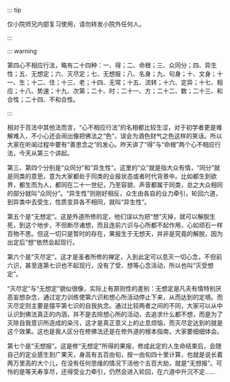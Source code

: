 ::: tip

仅小院师兄内部复习使用，请勿转发小院外任何人。

:::

::: warning

第四心不相应行法，略有二十四种：一、得；二、命根；三、众同分；四、异生性；五、无想定；六、灭尽定；七、无想报；八、名身；九、句身；十、文身；十一、生；十二、住；十三、老；十四、无常；十五、流转；十六、定异；十七、相应；十八、势速；十九、次第；二十、时；二十一、方；二十二、数；二十三、和合性；二十四、不和合性。

:::

​         相对于百法中其他法而言，“心不相应行法”的名相都比较生涩，对于初学者更是难解难入，不小心还会闹出像把佛法之“色”，误会为酒色财气之色这样的笑话。所以大家在听闻过程中要有“善思念之”的发心。昨天讲了“得”与“命根”两个心不相应行法，今天从第三个讲起。

​         第三、第四个分别是“众同分”和“异生性”。这里的“众”就是指大众有情，“同分”就是同类的意思，意为大家都处于同类的业报状态或者时代背景中。比如都生到欲界，都生而为人，都同在二十一世纪，乃至容貌、声音都属于同类，总之大众相同的部分就叫“众同分”。“异生性”则刚好相反，众生由各自的业力牵引，轮回六道，到异类中去受生，性质变异各不相同，就叫“异生性”。

​         第五个是“无想定”。这是外道所修的定，他们误以为把“想”灭掉，就可以解脱生死，到这个地步，不但断尽诸想，而且连前六识与心所都不起作用，心如顽石一样百物不思。但这一切只是暂时的存在，果报生于无想天，并非是究竟的解脱，因为出定后“想”依然会起现行。

​         第六个是“灭尽定”。这才是圣者所修的禅定，入到此定可以息灭一切心念，不但前六识，甚至连第七识也不起现行，没有了受、想等心念活动，所以也叫“灭受想定”。

​         “灭尽定”与“无想定”貌似很像，实际上有原则性的差别：无想定是凡夫有情特别厌恶妄想杂念，通过定力训练使第六识和想心所活动停止下来，从而达到的定境。而灭尽定则主要是摆平第七识的自我执念。通过比较两者之间的不同，大家可以从中认识到佛法真正的内涵，并不是去除想心所的活动，去追求什么都不想，而是为了灭除自我意识所造成的染污，这才是真正意义上的止息烦恼，而灭尽定达到的就是这个效果。这也是我人区分在修佛法还是在修外道的根本指南，大家要细细体会。

​          第七个是“无想报”。这是修“无想定”所得的果报，修成此定的人生命结束后，会随自己的定业感生到广果天，身高有五百由旬，按一由旬四十里计算，也就是说长着两万里高的大个儿，在没有任何思维的情况下活他个五百大劫，就是“无想报”。可怜的是等天寿享尽，还得受业力牵引，仍然会进入轮回，在六道中升沉不定……